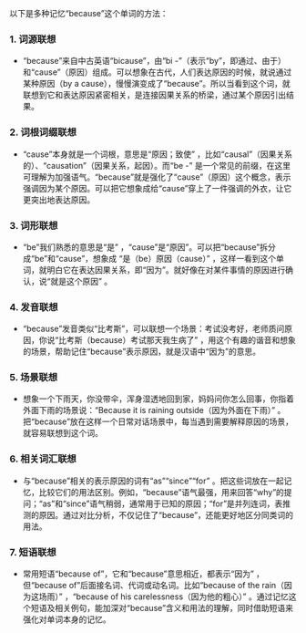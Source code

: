 以下是多种记忆“because”这个单词的方法：

### 1. 词源联想
 - “because”来自中古英语“bicause”，由“bi -”（表示“by”，即通过、由于）和“cause”（原因）组成。可以想象在古代，人们表达原因的时候，就说通过某种原因（by a cause），慢慢演变成了“because”。所以当看到这个词，就联想到它和表达原因紧密相关，是连接因果关系的桥梁，通过某个原因引出结果。 

### 2. 词根词缀联想
 - “cause”本身就是一个词根，意思是“原因；致使” ，比如“causal”（因果关系的）、“causation”（因果关系，起因）。而“be -” 是一个常见的前缀，在这里可理解为加强语气。“because”就是强化了“cause”（原因）这个概念，表示强调因为某个原因。可以把它想象成给“cause”穿上了一件强调的外衣，让它更突出地表达原因。 

### 3. 词形联想
 - “be”我们熟悉的意思是“是” ，“cause”是“原因”。可以把“because”拆分成“be”和“cause”，想象成 “是（be）原因（cause）” ，这样一看到这个单词，就明白它在表达因果关系，即“因为”。就好像在对某件事情的原因进行确认，说“就是这个原因” 。 

### 4. 发音联想
 - “because”发音类似“比考斯”，可以联想一个场景：考试没考好，老师质问原因，你说“比考斯（because）考试那天我生病了” ，用这个有趣的谐音和想象的场景，帮助记住“because”表示原因，就是汉语中“因为”的意思。 

### 5. 场景联想
 - 想象一个下雨天，你没带伞，浑身湿透地回到家，妈妈问你怎么回事，你指着外面下雨的场景说：“Because it is raining outside（因为外面在下雨）” 。把“because”放在这样一个日常对话场景中，每当遇到需要解释原因的场景，就容易联想到这个词。 

### 6. 相关词汇联想
 - 与“because”相关的表示原因的词有“as”“since”“for” 。把这些词放在一起记忆，比较它们的用法区别。例如，“because”语气最强，用来回答“why”的提问；“as”和“since”语气稍弱，通常用于已知的原因；“for”是并列连词，表推测的原因。通过对比分析，不仅记住了“because”，还能更好地区分同类词的用法。 

### 7. 短语联想
 - 常用短语“because of”，它和“because”意思相近，都表示“因为” ，但“because of”后面接名词、代词或动名词。比如“because of the rain（因为这场雨）” ，“because of his carelessness（因为他的粗心）” 。通过记忆这个短语及相关例句，能加深对“because”含义和用法的理解，同时借助短语来强化对单词本身的记忆。 